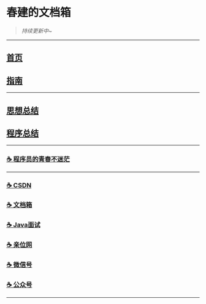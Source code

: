 # 春建的文档箱

> _持续更新中~_

---

## [首页](https://www.yjava.cn/)
## [指南](https://www.yjava.cn/yjava/#/guide/)

---

## [思想总结](https://www.yjava.cn/yjava/#/summary/) 
## [程序总结](https://www.yjava.cn/yjava/#/program/)

---

[//]: # (### [☕️ 相亲交友]&#40;https://www.yjava.cn/yjava/#/me/&#41;)
### [☕️ 程序员的青春不迷茫](https://www.yjava.cn/yjava/#/book/zi-zhu)

---

### [☕️ CSDN](https://yangchunjian.blog.csdn.net) 
### [☕️ 文档箱](https://www.yjava.cn/yjava/#/guide/) 
### [☕️ Java面试](https://javainterview.cn)
### [☕️ 亲位网](https://dearlocation.com)
### [☕️ 微信号](https://www.yjava.cn/yjava/imgs/dearlocation.jpeg)
### [☕️ 公众号](https://www.yjava.cn/yjava/imgs/qrcode_for_gh_8756901e5b12_344.jpg)

---
